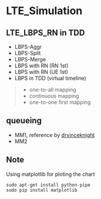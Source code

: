 # LTE_Simulation

## LTE_LBPS_RN in TDD

* LBPS-Aggr
* LBPS-Split
* LBPS-Merge
* LBPS with RN (RN 1st)
* LBPS with RN (UE 1st)
* LBPS in TDD (virtual timeline)
> * one-to-all mapping
> * continuous mapping
> * one-to-one first mapping

## queueing

* MM1, reference by [drvinceknight](https://github.com/drvinceknight/Simulating_Queues)
* MM2

## Note

Using matplotlib for ploting the chart

```
sudo apt-get install python-pipe
sudo pip install matplotlib
```
